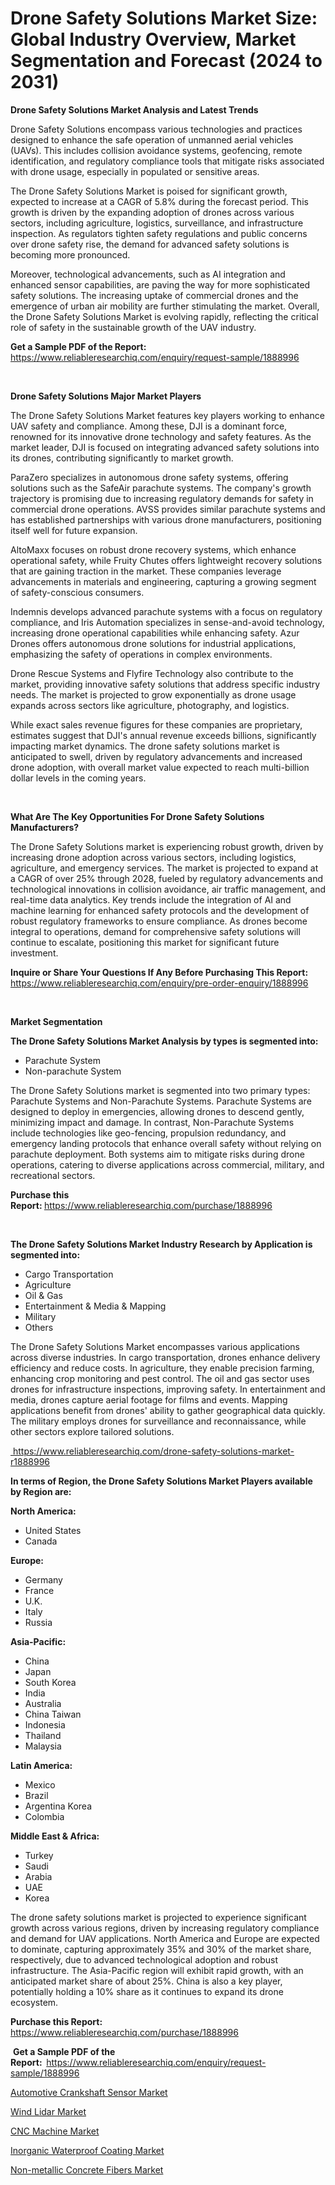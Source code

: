 <p><h1>Drone Safety Solutions Market Size: Global Industry Overview, Market Segmentation and Forecast (2024 to 2031)</h1></p><p><strong>Drone Safety Solutions Market Analysis and Latest Trends</strong></p>
<p><p>Drone Safety Solutions encompass various technologies and practices designed to enhance the safe operation of unmanned aerial vehicles (UAVs). This includes collision avoidance systems, geofencing, remote identification, and regulatory compliance tools that mitigate risks associated with drone usage, especially in populated or sensitive areas.</p><p>The Drone Safety Solutions Market is poised for significant growth, expected to increase at a CAGR of 5.8% during the forecast period. This growth is driven by the expanding adoption of drones across various sectors, including agriculture, logistics, surveillance, and infrastructure inspection. As regulators tighten safety regulations and public concerns over drone safety rise, the demand for advanced safety solutions is becoming more pronounced. </p><p>Moreover, technological advancements, such as AI integration and enhanced sensor capabilities, are paving the way for more sophisticated safety solutions. The increasing uptake of commercial drones and the emergence of urban air mobility are further stimulating the market. Overall, the Drone Safety Solutions Market is evolving rapidly, reflecting the critical role of safety in the sustainable growth of the UAV industry.</p></p>
<p><strong>Get a Sample PDF of the Report:&nbsp;</strong> <a href="https://www.reliableresearchiq.com/enquiry/request-sample/1888996?utm_campaign=1088&utm_medium=2&utm_source=Github&utm_content=ia&utm_term=24102024&utm_id=drone-safety-solutions">https://www.reliableresearchiq.com/enquiry/request-sample/1888996</a></p>
<p>&nbsp;</p>
<p><strong>Drone Safety Solutions Major Market Players</strong></p>
<p><p>The Drone Safety Solutions Market features key players working to enhance UAV safety and compliance. Among these, DJI is a dominant force, renowned for its innovative drone technology and safety features. As the market leader, DJI is focused on integrating advanced safety solutions into its drones, contributing significantly to market growth.</p><p>ParaZero specializes in autonomous drone safety systems, offering solutions such as the SafeAir parachute systems. The company's growth trajectory is promising due to increasing regulatory demands for safety in commercial drone operations. AVSS provides similar parachute systems and has established partnerships with various drone manufacturers, positioning itself well for future expansion.</p><p>AltoMaxx focuses on robust drone recovery systems, which enhance operational safety, while Fruity Chutes offers lightweight recovery solutions that are gaining traction in the market. These companies leverage advancements in materials and engineering, capturing a growing segment of safety-conscious consumers.</p><p>Indemnis develops advanced parachute systems with a focus on regulatory compliance, and Iris Automation specializes in sense-and-avoid technology, increasing drone operational capabilities while enhancing safety. Azur Drones offers autonomous drone solutions for industrial applications, emphasizing the safety of operations in complex environments.</p><p>Drone Rescue Systems and Flyfire Technology also contribute to the market, providing innovative safety solutions that address specific industry needs. The market is projected to grow exponentially as drone usage expands across sectors like agriculture, photography, and logistics.</p><p>While exact sales revenue figures for these companies are proprietary, estimates suggest that DJI's annual revenue exceeds billions, significantly impacting market dynamics. The drone safety solutions market is anticipated to swell, driven by regulatory advancements and increased drone adoption, with overall market value expected to reach multi-billion dollar levels in the coming years.</p></p>
<p>&nbsp;</p>
<p><strong>What Are The Key Opportunities For Drone Safety Solutions Manufacturers?</strong></p>
<p><p>The Drone Safety Solutions market is experiencing robust growth, driven by increasing drone adoption across various sectors, including logistics, agriculture, and emergency services. The market is projected to expand at a CAGR of over 25% through 2028, fueled by regulatory advancements and technological innovations in collision avoidance, air traffic management, and real-time data analytics. Key trends include the integration of AI and machine learning for enhanced safety protocols and the development of robust regulatory frameworks to ensure compliance. As drones become integral to operations, demand for comprehensive safety solutions will continue to escalate, positioning this market for significant future investment.</p></p>
<p><strong>Inquire or Share Your Questions If Any Before Purchasing This Report:</strong> <a href="https://www.reliableresearchiq.com/enquiry/pre-order-enquiry/1888996?utm_campaign=1088&utm_medium=2&utm_source=Github&utm_content=ia&utm_term=24102024&utm_id=drone-safety-solutions">https://www.reliableresearchiq.com/enquiry/pre-order-enquiry/1888996</a></p>
<p>&nbsp;</p>
<p><strong>Market Segmentation</strong></p>
<p><strong>The Drone Safety Solutions Market Analysis by types is segmented into:</strong></p>
<p><ul><li>Parachute System</li><li>Non-parachute System</li></ul></p>
<p><p>The Drone Safety Solutions market is segmented into two primary types: Parachute Systems and Non-Parachute Systems. Parachute Systems are designed to deploy in emergencies, allowing drones to descend gently, minimizing impact and damage. In contrast, Non-Parachute Systems include technologies like geo-fencing, propulsion redundancy, and emergency landing protocols that enhance overall safety without relying on parachute deployment. Both systems aim to mitigate risks during drone operations, catering to diverse applications across commercial, military, and recreational sectors.</p></p>
<p><strong>Purchase this Report:&nbsp;</strong><a href="https://www.reliableresearchiq.com/purchase/1888996?utm_campaign=1088&utm_medium=2&utm_source=Github&utm_content=ia&utm_term=24102024&utm_id=drone-safety-solutions">https://www.reliableresearchiq.com/purchase/1888996</a></p>
<p>&nbsp;</p>
<p><strong>The Drone Safety Solutions Market Industry Research by Application is segmented into:</strong></p>
<p><ul><li>Cargo Transportation</li><li>Agriculture</li><li>Oil & Gas</li><li>Entertainment & Media & Mapping</li><li>Military</li><li>Others</li></ul></p>
<p><p>The Drone Safety Solutions Market encompasses various applications across diverse industries. In cargo transportation, drones enhance delivery efficiency and reduce costs. In agriculture, they enable precision farming, enhancing crop monitoring and pest control. The oil and gas sector uses drones for infrastructure inspections, improving safety. In entertainment and media, drones capture aerial footage for films and events. Mapping applications benefit from drones' ability to gather geographical data quickly. The military employs drones for surveillance and reconnaissance, while other sectors explore tailored solutions.</p></p>
<p><a href="https://www.reliableresearchiq.com/drone-safety-solutions-market-r1888996?utm_campaign=1088&utm_medium=2&utm_source=Github&utm_content=ia&utm_term=24102024&utm_id=drone-safety-solutions">&nbsp;https://www.reliableresearchiq.com/drone-safety-solutions-market-r1888996</a></p>
<p><strong>In terms of Region, the Drone Safety Solutions Market Players available by Region are:</strong></p>
<p>
    <p> <strong> North America: </strong>
        <ul>
            <li>United States</li>
            <li>Canada</li>
        </ul>
        </p> 
    <p> <strong> Europe: </strong>
        <ul>
            <li>Germany</li>
            <li>France</li>
            <li>U.K.</li>
            <li>Italy</li>
            <li>Russia</li>
        </ul>
        </p> 
    <p> <strong> Asia-Pacific: </strong>
        <ul>
            <li>China</li>
            <li>Japan</li>
            <li>South Korea</li>
            <li>India</li>
            <li>Australia</li>
            <li>China Taiwan</li>
            <li>Indonesia</li>
            <li>Thailand</li>
            <li>Malaysia</li>
        </ul>
        </p> 
    <p> <strong> Latin America: </strong>
        <ul>
            <li>Mexico</li>
            <li>Brazil</li>
            <li>Argentina Korea</li>
            <li>Colombia</li>
        </ul>
        </p> 
    <p> <strong> Middle East & Africa: </strong>
        <ul>
            <li>Turkey</li>
            <li>Saudi</li>
            <li>Arabia</li>
            <li>UAE</li>
            <li>Korea</li>
        </ul>
    </p>
    </p>
<p><p>The drone safety solutions market is projected to experience significant growth across various regions, driven by increasing regulatory compliance and demand for UAV applications. North America and Europe are expected to dominate, capturing approximately 35% and 30% of the market share, respectively, due to advanced technological adoption and robust infrastructure. The Asia-Pacific region will exhibit rapid growth, with an anticipated market share of about 25%. China is also a key player, potentially holding a 10% share as it continues to expand its drone ecosystem.</p></p>
<p><strong>Purchase this Report: </strong><a href="https://www.reliableresearchiq.com/purchase/1888996?utm_campaign=1088&utm_medium=2&utm_source=Github&utm_content=ia&utm_term=24102024&utm_id=drone-safety-solutions">https://www.reliableresearchiq.com/purchase/1888996</a></p>
<p>&nbsp;<strong>Get a Sample PDF of the Report:&nbsp;&nbsp;</strong><a href="https://www.reliableresearchiq.com/enquiry/request-sample/1888996?utm_campaign=1088&utm_medium=2&utm_source=Github&utm_content=ia&utm_term=24102024&utm_id=drone-safety-solutions">https://www.reliableresearchiq.com/enquiry/request-sample/1888996</a></p>
<p><strong></strong></p>
<p><p><a href="https://github.com/rovj3gerson/Market-Research-Report-List-1/blob/main/automotive-crankshaft-sensor-market.md?utm_campaign=1088&utm_medium=2&utm_source=Github&utm_content=ia&utm_term=24102024&utm_id=drone-safety-solutions">Automotive Crankshaft Sensor Market</a></p><p><a href="https://issuu.com/reportprime-2/docs/wind-lidar-market-size-2030.pptx_9332af5e8d83d6?utm_campaign=1088&utm_medium=2&utm_source=Github&utm_content=ia&utm_term=24102024&utm_id=drone-safety-solutions">Wind Lidar Market</a></p><p><a href="https://issuu.com/reportprime-2/docs/cnc-machine-market-size-2030.pptx_2ac01eb69261d6?utm_campaign=1088&utm_medium=2&utm_source=Github&utm_content=ia&utm_term=24102024&utm_id=drone-safety-solutions">CNC Machine Market</a></p><p><a href="https://www.linkedin.com/pulse/global-inorganic-waterproof-coating-market-trends-forecasts-msn9c?utm_campaign=1088&utm_medium=2&utm_source=Github&utm_content=ia&utm_term=24102024&utm_id=drone-safety-solutions">Inorganic Waterproof Coating Market</a></p><p><a href="https://www.linkedin.com/pulse/non-metallic-concrete-fibers-market-shifts-strategic-5qooc?utm_campaign=1088&utm_medium=2&utm_source=Github&utm_content=ia&utm_term=24102024&utm_id=drone-safety-solutions">Non-metallic Concrete Fibers Market</a></p></p>